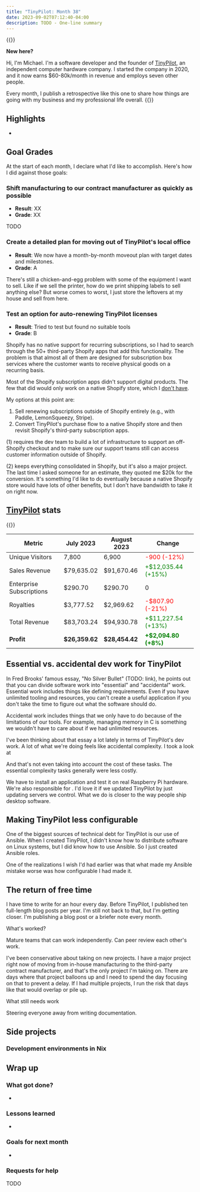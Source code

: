 ```yaml
---
title: "TinyPilot: Month 38"
date: 2023-09-02T07:12:40-04:00
description: TODO - One-line summary
---
```


{{<notice type="info">}}

**New here?**

Hi, I'm Michael. I'm a software developer and the founder of [TinyPilot](https://tinypilotkvm.com), an independent computer hardware company. I started the company in 2020, and it now earns $60-80k/month in revenue and employs seven other people.

Every month, I publish a retrospective like this one to share how things are going with my business and my professional life overall.
{{</notice>}}

## Highlights

-

## Goal Grades

At the start of each month, I declare what I'd like to accomplish. Here's how I did against those goals:

### Shift manufacturing to our contract manufacturer as quickly as possible

- **Result**: XX
- **Grade**: XX

TODO

### Create a detailed plan for moving out of TinyPilot's local office

- **Result**: We now have a month-by-month moveout plan with target dates and milestones.
- **Grade**: A

There's still a chicken-and-egg problem with some of the equipment I want to sell. Like if we sell the printer, how do we print shipping labels to sell anything else? But worse comes to worst, I just store the leftovers at my house and sell from here.

### Test an option for auto-renewing TinyPilot licenses

- **Result**: Tried to test but found no suitable tools
- **Grade**: B

Shopify has no native support for recurring subscriptions, so I had to search through the 50+ third-party Shopify apps that add this functionality. The problem is that almost all of them are designed for subscription box services where the customer wants to receive physical goods on a recurring basis.

Most of the Shopify subscription apps didn't support digital products. The few that did would only work on a native Shopify store, which I [don't have](/tinypilot-redesign/#why-didnt-you-just-use-a-shopify-template).

My options at this point are:

1. Sell renewing subscriptions outside of Shopify entirely (e.g., with Paddle, LemonSqueezy, Stripe).
1. Convert TinyPilot's purchase flow to a native Shopify store and then revisit Shopify's third-party subscription apps.

(1) requires the dev team to build a lot of infrastructure to support an off-Shopify checkout and to make sure our support teams still can access customer information outside of Shopify.

(2) keeps everything consolidated in Shopify, but it's also a major project. The last time I asked someone for an estimate, they quoted me $20k for the conversion. It's something I'd like to do eventually because a native Shopify store would have lots of other benefits, but I don't have bandwidth to take it on right now.

## [TinyPilot](https://tinypilotkvm.com/?ref=mtlynch.io) stats

{{<revenue-graph project="tinypilot">}}

| Metric                   | July 2023      | August 2023    | Change                                          |
| ------------------------ | -------------- | -------------- | ----------------------------------------------- |
| Unique Visitors          | 7,800          | 6,900          | <font color="red">-900 (-12%)</font>            |
| Sales Revenue            | $79,635.02     | $91,670.46     | <font color="green">+$12,035.44 (+15%)</font>   |
| Enterprise Subscriptions | $290.70        | $290.70        | 0                                               |
| Royalties                | $3,777.52      | $2,969.62      | <font color="red">-$807.90 (-21%)</font>        |
| Total Revenue            | $83,703.24     | $94,930.78     | <font color="green">+$11,227.54 (+13%)</font>   |
| **Profit**               | **$26,359.62** | **$28,454.42** | **<font color="green">+$2,094.80 (+8%)</font>** |

## Essential vs. accidental dev work for TinyPilot

In Fred Brooks' famous essay, "No Silver Bullet" (TODO: link), he points out that you can divide software work into "essential" and "accidental" work. Essential work includes things like defining requirements. Even if you have unlimited tooling and resources, you can't create a useful application if you don't take the time to figure out what the software should do.

Accidental work includes things that we only have to do because of the limitations of our tools. For example, managing memory in C is something we wouldn't have to care about if we had unlimited resources.

I've been thinking about that essay a lot lately in terms of TinyPilot's dev work. A lot of what we're doing feels like accidental complexity. I took a look at

And that's not even taking into account the cost of these tasks. The essential complexity tasks generally were less costly.

We have to install an application and test it on real Raspberry Pi hardware. We're also responsible for . I'd love it if we updated TinyPilot by just updating servers we control. What we do is closer to the way people ship desktop software.

## Making TinyPilot less configurable

One of the biggest sources of technical debt for TinyPilot is our use of Ansible. When I created TinyPilot, I didn't know how to distribute software on Linux systems, but I did know how to use Ansible. So I just created Ansible roles.

One of the realizations I wish I'd had earlier was that what made my Ansible mistake worse was how configurable I had made it.

## The return of free time

I have time to write for an hour every day. Before TinyPilot, I published ten full-length blog posts per year. I'm still not back to that, but I'm getting closer. I'm publishing a blog post or a briefer note every month.

What's worked?

Mature teams that can work independently. Can peer review each other's work.

I've been conservative about taking on new projects. I have a major project right now of moving from in-house manufacturing to the third-party contract manufacturer, and that's the only project I'm taking on. There are days where that project balloons up and I need to spend the day focusing on that to prevent a delay. If I had multiple projects, I run the risk that days like that would overlap or pile up.

What still needs work

Steering everyone away from writing documentation.

## Side projects

### Development environments in Nix

## Wrap up

### What got done?

-

### Lessons learned

-

### Goals for next month

-

### Requests for help

TODO
